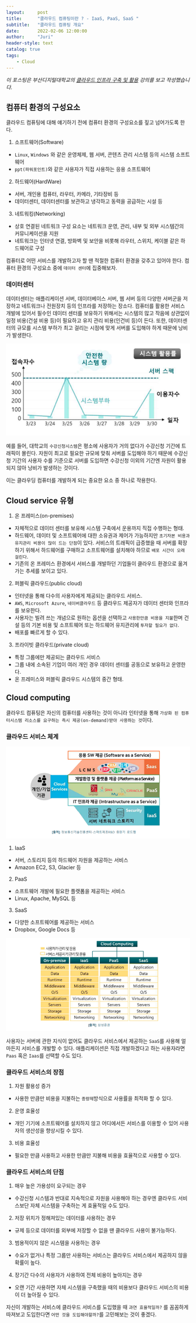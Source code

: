 ```yaml
---
layout:     post
title:      "클라우드 컴퓨팅이란 ? - IaaS, PaaS, SaaS "
subtitle:   "클라우드 컴퓨팅 개요"
date:       2022-02-06 12:00:00
author:     "Juri"
header-style: text
catalog: true
tags:
    - Cloud
---
```


<i>이 포스팅은 부산디지털대학교의 [클라우드 인프라 구축 및 활용](www.kocw.net) 강의를 보고 작성했습니다.</i>

컴퓨터 환경의 구성요소
------
클라우드 컴퓨팅에 대해 얘기하기 전에 컴퓨터 환경의 구성요소를 짚고 넘어가도록 한다. 

1. 소프트웨어(Software)
- `Linux`, `Windows` 와 같은 운영체제, 웹 서버, 콘텐츠 관리 시스템 등의 시스템 소프트웨어
- `ppt(파워포인트)`와 같은 사용자가 직접 사용하는 응용 소프트웨어 

2. 하드웨어(HardWare)
- 서버, 개인용 컴퓨터, 라우터, 카메라, 기타장비 등
- 데이터센터, 데이터센터를 보관하고 냉각하고 동력을 공급하는 시설 등

3. 네트워킹(Networking)
- 상호 연결된 네트워크 구성 요소는 네트워크 운영, 관리, 내부 및 외부 시스템간의 커뮤니케이션을 지원
- 네트워크는 인터넷 연결, 방화벽 및 보안을 비롯해 라우터, 스위치, 케이블 같은 하드웨어로 구성

컴퓨터로 어떤 서비스를 개발하고자 할 땐 적절한 컴퓨터 환경을 갖추고 있어야 한다. 컴퓨터 환경의 구성요소 중에 `데이터 센터`에 집중해보자.

### 데이터센터
데이터센터는 애플리케이션 서버, 데이터베이스 서버, 웹 서버 등의 다양한 서버군을 저장하고 네트워크나 전원장치 등의 인프라를 저장하는 장소다. 컴퓨터를 활용한 서비스 개발에 있어서 필수인 데이터 센터를 보유하기 위해서는 시스템의 많고 작음에 상관없이 일정 비용(건설 비용 등)이 필요하고 유지 관리 비용(인건비 등)이 든다. 
또한, 데이터센터의 규모를 시스템 부하가 최고 걸리는 시점에 맞게 서버를 도입해야 하게 때문에 낭비가 발생한다.

![](/img/in-post/cloud-infra-1.png)

예를 들어, 대학교의 `수강신청시스템`은 평소에 사용자가 거의 없다가 수강신청 기간에 트래픽이 몰린다. 자원이 최고로 필요한 규모에 맞춰 서버를 도입해야 하기 때문에 수강신청 기간의 사용자 수를 기준으로 서버를 도입하면 수강신청 이외의 기간엔 자원이 활용되지 않아 낭비가 발생하는 것이다.

이는 클라우딩 컴퓨터를 개발하게 되는 중요한 요소 중 하나로 작용한다.

Cloud service 유형
------
1. 온 프레미스(on-premises)
- 자체적으로 데이터 센터를 보유해 시스템 구축에서 운용까지 직접 수행하는 형태.
- 하드웨어, 데이터 및 소프트웨어에 대한 소유권과 제어가 가능하지만 `초기자본 비용과 유지관리 비용이 많이 드는 단점`이 있다. 서비스의 트래픽이 급증했을 때 서버를 확장하기 위해서 하드웨어를 구매하고 소프트웨어를 설치해야 하므로 `배포 시간이 오래 걸린다`.
- 기존의 온 프레미스 환경에서 서비스를 개발하던 기업들이 클라우드 환경으로 옮겨가는 추세를 보이고 있다.
2. 퍼블릭 클라우드(public cloud)
- 인터넷을 통해 다수의 사용자에게 제공되는 클라우드 서비스.
- `AWS`, `Microsoft Azure`, `네이버클라우드` 등 클라우드 제공자가 데이터 센터와 인프라를 보유한다.
- 사용자는 빌려 쓰는 개념으로 원하는 옵션을 선택하고 `사용한만큼 비용을 지불`한며 건설 등의 기본 비용 및 소프트웨어 또는 하드웨어 유지관리에 `투자할 필요가 없다`.
- 배포를 빠르게 할 수 있다.
3. 프라이빗 클라우드(private cloud)
- 특정 그룹에만 제공되는 클라우드 서비스
- 그룹 내에 소속된 기업이 여러 개인 경우 데이터 센터를 공동으로 보유하고 운영한다.
- 온 프레미스와 퍼블릭 클라우드 시스템의 중간 형태.


Cloud computing
--------

클라우드 컴퓨팅은 자신의 컴퓨터를 사용하는 것이 아니라 인터넷을 통해 `가상화 된 컴퓨터시스템 리소스를 요구하는 즉시 제공(on-demand)받아 사용하는 것`이다.

### 클라우드 서비스 체계

![](/img/in-post/cloud-infra-2.png)

1. IaaS
- 서버, 스토리지 등의 하드웨어 자원을 제공하는 서비스
- Amazon EC2, S3, Glacier 등

2. PaaS
- 소프트웨어 개발에 필요한 플랫폼을 제공하는 서비스
- Linux, Apache, MySQL 등

3. SaaS
- 다양한 소프트웨어를 제공하는 서비스
- Dropbox, Google Docs 등

![](/img/in-post/cloud-infra-3.png)

사용자는 서버에 관한 지식이 없어도 클라우드 서비스에서 제공하는 `SaaS`를 사용해 얼마든지 서비스를 개발할 수 있다. 애플리케이션은 직접 개발하겠다고 하는 사용자라면 `Paas` 혹은 `Iaas`를 선택할 수도 있다.

### 클라우드 서비스의 장점

1. 자원 활용성 증가
- 사용한 만큼만 비용을 지불하는 `종량제`방식으로 사용률을 최적화 할 수 있다.

2. 운영 효율성
- 개인 기기에 소프트웨어를 설치하지 않고 어디에서든 서비스를 이용할 수 있어 사용자의 생산성을 향상시킬 수 있다.

3. 비용 효율성
- 필요한 만큼 사용하고 사용한 만큼만 지불해 비용을 효율적으로 사용할 수 있다.

### 클라우드 서비스의 단점

1. 매우 높은 가용성이 요구되는 경우
- 수강신청 시스템과 반대로 지속적으로 자원을 사용해야 하는 경우엔 클라우드 서비스보단 자체 시스템을 구축하는 게 효율적일 수도 있다.
2. 저장 위치가 정해져있는 데이터를 사용하는 경우
- 규제 등으로 데이터를 외부에 저장할 수 없을 땐 클라우드 사용이 불가능하다.
3. 범용적이지 않은 시스템을 사용하는 경우
- 수요가 없거나 특정 그룹만 사용하는 서비스는 클라우드 서비스에서 제공하지 않을 확률이 높다. 
4. 장기간 다수의 사용자가 사용하여 전체 비용이 높아지는 경우
- 오랜 기간 사용하면 자체 시스템을 구축했을 때의 비용보다 클라우드 서비스의 비용이 더 높아질 수 있다.

자신이 개발하는 서비스에 클라우드 서비스를 도입했을 때 `과연 효율적일까?` 를 꼼꼼하게 따져보고 도입한다면 `어떤 것을 도입해야할까?`를 고민해보는 것이 좋겠다.